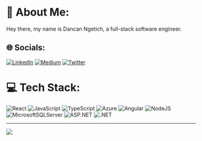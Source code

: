 # 💫 About Me:
Hey there, my name is Dancan Ngetich, a full-stack software engineer.


## 🌐 Socials:
[![LinkedIn](https://img.shields.io/badge/LinkedIn-%230077B5.svg?logo=linkedin&logoColor=white)](https://linkedin.com/in/dancan-ngetich-151738175) [![Medium](https://img.shields.io/badge/Medium-12100E?logo=medium&logoColor=white)](https://medium.com/@@dancanngetich) [![Twitter](https://img.shields.io/badge/Twitter-%231DA1F2.svg?logo=Twitter&logoColor=white)](https://twitter.com/DancanKngetich) 

# 💻 Tech Stack:
![React](https://img.shields.io/badge/react-%2320232a.svg?style=for-the-badge&logo=react&logoColor=%2361DAFB) ![JavaScript](https://img.shields.io/badge/javascript-%23323330.svg?style=for-the-badge&logo=javascript&logoColor=%23F7DF1E) ![TypeScript](https://img.shields.io/badge/typescript-%23007ACC.svg?style=for-the-badge&logo=typescript&logoColor=white) ![Azure](https://img.shields.io/badge/azure-%230072C6.svg?style=for-the-badge&logo=microsoftazure&logoColor=white) ![Angular](https://img.shields.io/badge/angular-%23DD0031.svg?style=for-the-badge&logo=angular&logoColor=white) ![NodeJS](https://img.shields.io/badge/node.js-6DA55F?style=for-the-badge&logo=node.js&logoColor=white) ![MicrosoftSQLServer](https://img.shields.io/badge/Microsoft%20SQL%20Server-CC2927?style=for-the-badge&logo=microsoft%20sql%20server&logoColor=white) ![ASP.NET](https://img.shields.io/badge/asp.net-6DA55F?style=for-the-badge&logo=asp.net&logoColor=white)
 ![.NET](https://img.shields.io/badge/.net-6DA55F?style=for-the-badge&logo=.net&logoColor=white)

---
[![](https://visitcount.itsvg.in/api?id=Dancanmilgo73&icon=0&color=0)](https://visitcount.itsvg.in)

<!-- Proudly created with GPRM ( https://gprm.itsvg.in ) -->
